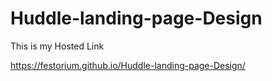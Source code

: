 # Huddle-landing-page-Design

This is my Hosted Link

https://festorium.github.io/Huddle-landing-page-Design/
